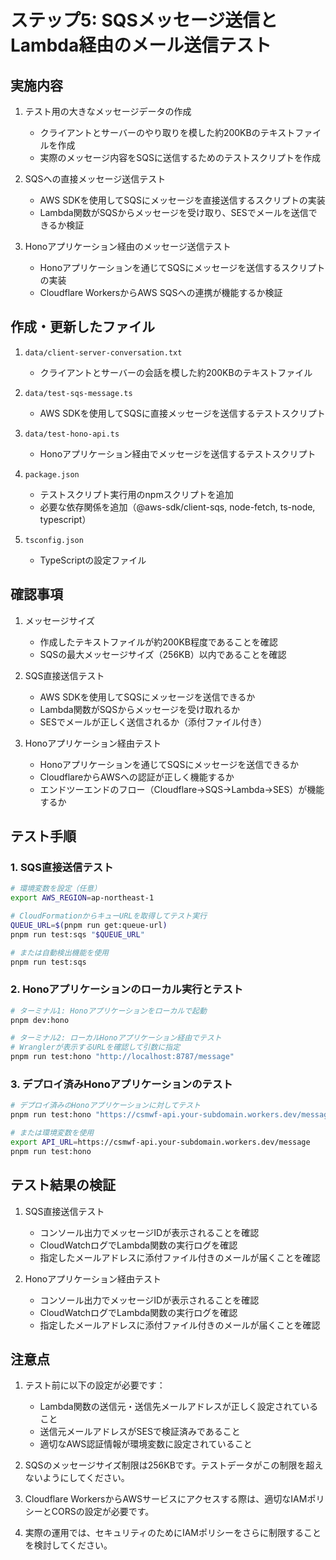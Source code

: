 # ステップ5: SQSメッセージ送信とLambda経由のメール送信テスト

## 実施内容

1. テスト用の大きなメッセージデータの作成
   - クライアントとサーバーのやり取りを模した約200KBのテキストファイルを作成
   - 実際のメッセージ内容をSQSに送信するためのテストスクリプトを作成

2. SQSへの直接メッセージ送信テスト
   - AWS SDKを使用してSQSにメッセージを直接送信するスクリプトの実装
   - Lambda関数がSQSからメッセージを受け取り、SESでメールを送信できるか検証

3. Honoアプリケーション経由のメッセージ送信テスト
   - Honoアプリケーションを通じてSQSにメッセージを送信するスクリプトの実装
   - Cloudflare WorkersからAWS SQSへの連携が機能するか検証

## 作成・更新したファイル

1. `data/client-server-conversation.txt`
   - クライアントとサーバーの会話を模した約200KBのテキストファイル

2. `data/test-sqs-message.ts`
   - AWS SDKを使用してSQSに直接メッセージを送信するテストスクリプト

3. `data/test-hono-api.ts`
   - Honoアプリケーション経由でメッセージを送信するテストスクリプト

4. `package.json`
   - テストスクリプト実行用のnpmスクリプトを追加
   - 必要な依存関係を追加（@aws-sdk/client-sqs, node-fetch, ts-node, typescript）

5. `tsconfig.json`
   - TypeScriptの設定ファイル

## 確認事項

1. メッセージサイズ
   - 作成したテキストファイルが約200KB程度であることを確認
   - SQSの最大メッセージサイズ（256KB）以内であることを確認

2. SQS直接送信テスト
   - AWS SDKを使用してSQSにメッセージを送信できるか
   - Lambda関数がSQSからメッセージを受け取れるか
   - SESでメールが正しく送信されるか（添付ファイル付き）

3. Honoアプリケーション経由テスト
   - Honoアプリケーションを通じてSQSにメッセージを送信できるか
   - CloudflareからAWSへの認証が正しく機能するか
   - エンドツーエンドのフロー（Cloudflare→SQS→Lambda→SES）が機能するか

## テスト手順

### 1. SQS直接送信テスト

```bash
# 環境変数を設定（任意）
export AWS_REGION=ap-northeast-1

# CloudFormationからキューURLを取得してテスト実行
QUEUE_URL=$(pnpm run get:queue-url)
pnpm run test:sqs "$QUEUE_URL"

# または自動検出機能を使用
pnpm run test:sqs
```

### 2. Honoアプリケーションのローカル実行とテスト

```bash
# ターミナル1: Honoアプリケーションをローカルで起動
pnpm dev:hono

# ターミナル2: ローカルHonoアプリケーション経由でテスト
# Wranglerが表示するURLを確認して引数に指定
pnpm run test:hono "http://localhost:8787/message"
```

### 3. デプロイ済みHonoアプリケーションのテスト

```bash
# デプロイ済みのHonoアプリケーションに対してテスト
pnpm run test:hono "https://csmwf-api.your-subdomain.workers.dev/message"

# または環境変数を使用
export API_URL=https://csmwf-api.your-subdomain.workers.dev/message
pnpm run test:hono
```

## テスト結果の検証

1. SQS直接送信テスト
   - コンソール出力でメッセージIDが表示されることを確認
   - CloudWatchログでLambda関数の実行ログを確認
   - 指定したメールアドレスに添付ファイル付きのメールが届くことを確認

2. Honoアプリケーション経由テスト
   - コンソール出力でメッセージIDが表示されることを確認
   - CloudWatchログでLambda関数の実行ログを確認
   - 指定したメールアドレスに添付ファイル付きのメールが届くことを確認

## 注意点

1. テスト前に以下の設定が必要です：
   - Lambda関数の送信元・送信先メールアドレスが正しく設定されていること
   - 送信元メールアドレスがSESで検証済みであること
   - 適切なAWS認証情報が環境変数に設定されていること

2. SQSのメッセージサイズ制限は256KBです。テストデータがこの制限を超えないようにしてください。

3. Cloudflare WorkersからAWSサービスにアクセスする際は、適切なIAMポリシーとCORSの設定が必要です。

4. 実際の運用では、セキュリティのためにIAMポリシーをさらに制限することを検討してください。
